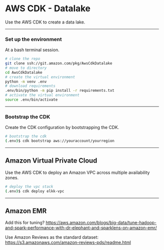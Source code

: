 # AWS CDK - Datalake
 
Use the AWS CDK to create a data lake.

-----
### Set up the environment

At a bash terminal session.

```bash
# clone the repo
git clone ssh://git.amazon.com/pkg/AwsCdkDatalake
# move to directory
cd AwsCdkDatalake
# create the virtual environment
python -m venv .env
# download requirements
.env/bin/python -m pip install -r requirements.txt
# activate the virtual environment
source .env/bin/activate
```

-----
### Bootstrap the CDK

Create the CDK configuration by bootstrapping the CDK.

```bash
# bootstrap the cdk
(.env)$ cdk bootstrap aws://youraccount/yourregion
```

-----
## Amazon Virtual Private Cloud

Use the AWS CDK to deploy an Amazon VPC across multiple availability zones.

```bash
# deploy the vpc stack
(.env)$ cdk deploy elkk-vpc
```

-----
## Amazon EMR

Add this for tuning?
https://aws.amazon.com/blogs/big-data/tune-hadoop-and-spark-performance-with-dr-elephant-and-sparklens-on-amazon-emr/

Use Amazon Reviews as the standard dataset: https://s3.amazonaws.com/amazon-reviews-pds/readme.html